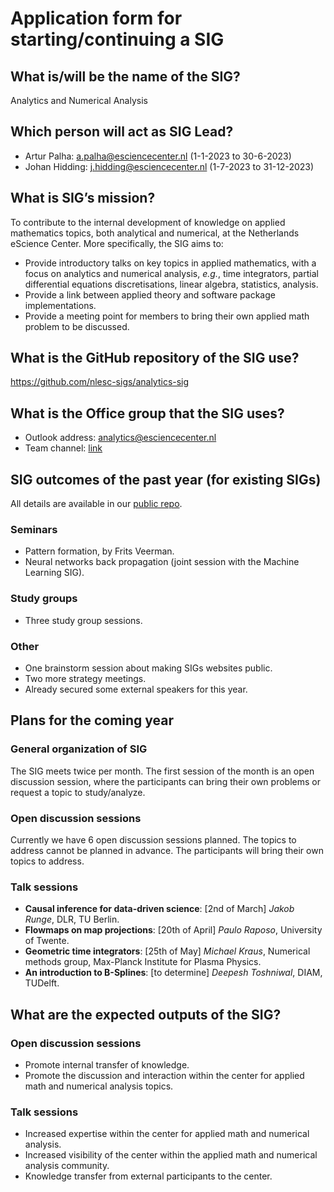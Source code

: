 # Application form for starting/continuing a SIG

## What is/will be the name of the SIG?

Analytics and Numerical Analysis

## Which person will act as SIG Lead?

- Artur Palha: a.palha@esciencecenter.nl (1-1-2023 to 30-6-2023)
- Johan Hidding: j.hidding@esciencecenter.nl (1-7-2023 to 31-12-2023)

## What is SIG’s mission?

To contribute to the internal development of knowledge on applied mathematics topics, both analytical and numerical, at the Netherlands eScience Center. More specifically, the SIG aims to:

- Provide introductory talks on key topics in applied mathematics, with a focus on analytics and numerical analysis, _e.g._, time integrators, partial differential equations discretisations, linear algebra, statistics, analysis.
- Provide a link between applied theory and software package implementations.
- Provide a meeting point for members to bring their own applied math problem to be discussed.

## What is the GitHub repository of the SIG use?

https://github.com/nlesc-sigs/analytics-sig

## What is the Office group that the SIG uses?

- Outlook address: analytics@esciencecenter.nl
- Team channel: [link](https://teams.microsoft.com/l/team/19%3aa11e3f83467d4865a8f6ec20ec2b01cf%40thread.tacv2/conversations?groupId=fc37e009-9e3b-44bb-a013-aa5f1cd9cedb&tenantId=aa3aeacc-6307-42b2-ac05-787dd5c32574)

## SIG outcomes of the past year (for existing SIGs)

All details are available in our [public repo](https://github.com/nlesc-sigs/analytics-sig).
### Seminars

- Pattern formation, by Frits Veerman.
- Neural networks back propagation (joint session with the Machine Learning SIG).

### Study groups

- Three study group sessions.

### Other

- One brainstorm session about making SIGs websites public.
- Two more strategy meetings.
- Already secured some external speakers for this year.

## Plans for the coming year

### General organization of SIG

The SIG meets twice per month. The first session of the month is an open discussion session, where the participants can bring their own problems or request a topic to study/analyze.

### Open discussion sessions

Currently we have 6 open discussion sessions planned. The topics to address cannot be planned in advance. The participants will bring their own topics to address.

### Talk sessions

- **Causal inference for data-driven science**: [2nd of March] *Jakob Runge*, DLR, TU Berlin.
- **Flowmaps on map projections**: [20th of April] *Paulo Raposo*, University of Twente.
- **Geometric time integrators**: [25th of May] *Michael Kraus*, Numerical methods group, Max-Planck Institute for Plasma Physics.
- **An introduction to B-Splines**: [to determine] *Deepesh Toshniwal*, DIAM, TUDelft.

## What are the expected outputs of the SIG?

### Open discussion sessions

- Promote internal transfer of knowledge.
- Promote the discussion and interaction within the center for applied math and numerical analysis topics.

### Talk sessions

- Increased expertise within the center for applied math and numerical analysis.
- Increased visibility of the center within the applied math and numerical analysis community.
- Knowledge transfer from external participants to the center.
